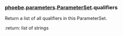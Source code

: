 ### [phoebe](phoebe.md).[parameters](phoebe.parameters.md).[ParameterSet](phoebe.parameters.ParameterSet.md).qualifiers



Return a list of all qualifiers in this ParameterSet.

:return: list of strings

